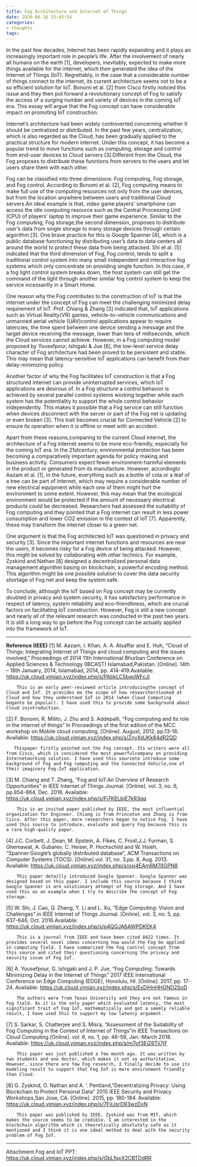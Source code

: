 ```yaml
---
title: Fog Architecture and Internet of Things
date: 2020-06-16 15:43:54
categories:
- thoughts
tags:
---
```

In the past few decades, Internet has been rapidly expanding and it plays an increasingly important role in people’s life. After the involvement of nearly all humans on the earth [1], developers, inevitably, expected to make more things available for the internet, which then generated the idea of the Internet of Things (IoT). Regrettably, in the case that a considerable number of things connect to the internet, its current architecture seems not to be a so efficient solution for IoT. Bonomi et al. [2] from Cisco firstly noticed this issue and they then put forward a revolutionary concept of Fog to satisfy the access of a surging number and variety of devices in the coming IoT era. This essay will argue that the Fog concept can have considerable impact on promoting IoT construction.

<!--more-->

Internet’s architecture had been widely controverted concerning whether it should be centralized or distributed. In the past few years, centralization, which is also regarded as the Cloud, has been gradually applied to the practical structure for modern internet. Under this concept, it has become a popular trend to move functions such as computing, storage and control from end-user devices to Cloud servers [3].Different from the Cloud, the Fog proposes to distribute these functions from servers to the users and let users share them with each other.

Fog can be classified into three dimensions: Fog computing, Fog storage, and Fog control. According to Bonomi et al. [2], Fog computing means to make full use of the computing resources not only from the user devices, but from the location anywhere between users and traditional Cloud servers.An ideal example is that, video game players’ smartphone can access the idle computing resource such as the Central Processing Unit (CPU) of players’ laptop to improve their game experience. Similar to the Fog computing, Fog storage,the second dimension, proposes to distribute user’s data from single storage to many storage devices through certain algorithm [3]. One brave practice for this is Google Spanner [4], which is a public database functioning by distributing user’s data to data centers all around the world to protect these data from being attacked. Shi et al. [5] indicated that the third dimension of Fog, Fog control, tends to split a traditional control system into many small independent and interactive fog systems which only concentrate on providing single function. In this case, if a fog light control system breaks down, the host system can still get the command of the light through another similar fog control system to keep the service incessantly in a Smart Home.

One reason why the Fog contributes to the construction of IoT is that the internet under the concept of Fog can meet the challenging minimized delay requirement of IoT. Prof. Chiang & Zhang [3] indicated that, IoT applications such as Virtual Reality(VR) games, vehicle-to-vehicle communications and unmanned aerial vehicle (UAV)control applications appear to require latencies, the time spent between one device sending a message and the target device receiving the message, lower than tens of milliseconds, which the Cloud services cannot achieve. However, in a Fog computing model proposed by Yousefpour, Ishigaki & Jue [6], the low-level service delay character of Fog architecture had been proved to be persistent and stable. This may mean that latency-sensitive IoT applications can benefit from their delay-minimizing policy.

Another factor of why the Fog facilitates IoT construction is that a Fog structured internet can provide uninterrupted services, which IoT applications are desirous of. In a Fog structure a control behavior is achieved by several parallel control systems working together while each system has the potentiality to support the whole control behavior independently. This makes it possible that a Fog service can still function when devices disconnect with the server or part of the Fog net is updating or even broken [3]. This trait becomes crucial for Connected Vehicle [2] to ensure its operation when it is offline or meet with an accident.

Apart from these reasons,comparing to the current Cloud internet, the architecture of a Fog internet seems to be more eco-friendly, especially for the coming IoT era. In the 21stcentury, environmental protection has been becoming a comparatively important agenda for policy making and business activity. Consumers expect fewer environment-harmful elements in the product or generated from its manufacture. However, accordingto Aazam et al. [1], in the future, everything such as a bottle of cola or a leaf of a tree can be part of Internet, which may require a considerable number of new electrical equipment while each one of them might hurt the environment to some extent. However, this may mean that the ecological environment would be protected if the amount of necessary electrical products could be decreased. Researchers had assessed the suitability of Fog computing and they pointed that a Fog internet can result in less power consumption and lower CO2 emission in the context of IoT [7]. Apparently, these may transform the internet closer to a green net.

One argument is that the Fog architected IoT was questioned in privacy and security [3]. Since the important internet functions and resources are near the users, it becomes risky for a Fog device of being attacked. However, this might be solved by collaborating with other technics. For example, Zyskind and Nathan [8] designed a decentralized personal data management algorithm basing on blockchain, a powerful encoding method. This algorithm might be one possible solution to cover the data security shortage of Fog net and keep the system safe.

To conclude, although the IoT based on Fog concept may be currently doubted in privacy and system security, it has satisfactory performance in respect of latency, system reliability and eco-friendliness, which are crucial factors on facilitating IoT construction. However, Fog is still a new concept and nearly all of the relevant research was conducted in the past two years. It is still a long way to go before the Fog concept can be actually applied into the framework of IoT.

-----------------
**Reference (IEEE)**
[1] M. Aazam, I. Khan, A. A. Alsaffar and E. Huh, “Cloud of Things: Integrating Internet of Things and cloud computing and the issues involved,” Proceedings of 2014 11th International Bhurban Conference on Applied Sciences & Technology (IBCAST) Islamabad,Pakistan. [Online]. 14th – 18th January, 2014, Islamabad, 2014, pp. 414-419.Available: https://uk.cloud.yimian.xyz/index.php/s/PAbkLC5bqoWFcJi

        This is an early peer-reviewed article introducingthe concept of Cloud and IoT. It provides me the scope of how researcherslooked at Cloud and how they understood IoT in 2014 (when Cloud Computing beganto be popular). I have used this to provide some background about Cloud inintroduction.

[2] F. Bonomi, R. Milito, J. Zhu and S. Addepalli, “Fog computing and its role in the internet of things” In Proceedings of the first edition of the MCC workshop on Mobile cloud computing. [Online]. August, 2012, pp.13-16. Available: https://uk.cloud.yimian.xyz/index.php/s/ZnyXdJKk84dR2QD

       Thispaper firstly pointed out the Fog concept. Its writers were all from Cisco, which is considered the most powerfulcompany on providing Internetworking solution. I have used this sourceto introduce some background of Fog and Fog computing and the Connected Vehicle,one of their imaginary Fog-IoT application.

[3] M. Chiang and T. Zhang, “Fog and IoT:An Overview of Research Opportunities” in IEEE Internet of Things Journal. [Online]. vol. 3, no. 6, pp.854-864, Dec. 2016. Available: https://uk.cloud.yimian.xyz/index.php/s/Fi7KELbjE7kR3qq

        This is an invited paper published by IEEE, the most influential organization for Engineer. Chiang is from Princeton and Zhang is from Cisco. After this paper, more researchers began to notice Fog. I have used this source to introduce, evaluate and query Fog because this is a rare high-quality paper.

[4] J.C. Corbett, J. Dean, M. Epstein, A. Fikes, C. Frost,J.J. Furman, S. Ghemawat, A. Gubarev, C. Heiser, P. Hochschild and W. Hsieh, “Spanner:Google’s globally distributed database”, ACM Transactions on Computer Systems (TOCS). [Online].vol. 31, no. 3,pp. 8, Aug. 2013. Available: https://uk.cloud.yimian.xyz/index.php/s/oxj4EAm6M78GPN8

        This paper detailly introduced Google Spanner. Google Spanner was designed based on this paper. I include this source because I think Google Spanner is are volutionary attempt of Fog storage. And I have used this as an example when I try to describe the concept of Fog storage.

[5] W. Shi, J. Cao, Q. Zhang, Y. Li and L. Xu, “Edge Computing: Vision and Challenges” in IEEE Internet of Things Journal. [Online]. vol. 3, no. 5, pp. 637-646, Oct. 2016.Available: https://uk.cloud.yimian.xyz/index.php/s/p4QGJA6AWPDKEK4

        This is a journal from IEEE and have been cited 8422 times. It provides several novel ideas concerning how would the Fog be applied in computing field. I have summarized the Fog control concept from this source and cited their questioning concerning the privacy and security issue of Fog IoT.

[6] A. Yousefpour, G. Ishigaki and J. P. Jue, “Fog Computing: Towards Minimizing Delay in the Internet of Things” 2017 IEEE International Conference on Edge Computing (EDGE), Honolulu, HI. [Online]. 2017, pp. 17-24. Available: https://uk.cloud.yimian.xyz/index.php/s/EsDjHnHHGND2SoD

        The authors were from Texas University and they are not famous in Fog field. As it is the only paper which evaluated latency, the most significant trait of Fog IoT, mathematically and got a seemly reliable result, I have used this to support my low latency argument. 

[7] S. Sarkar, S. Chatterjee and S. Misra, “Assessment of the Suitability of Fog Computing in the Context of Internet of Things”in IEEE Transactions on Cloud Computing.[Online]. vol. 6, no. 1, pp. 46-59, Jan.-March 2018. Available: https://uk.cloud.yimian.xyz/index.php/s/m7of3EjZ6Tji7jF

        This paper was just published a few month ago. It was written by two students and one doctor, which makes it not so authoritative. However, since there are few Fog research, I finally decide to use its modeling result to support that Fog IoT is more environment friendly than Cloud.

[8] G. Zyskind, O. Nathan and A. ‘. Pentland,”Decentralizing Privacy: Using Blockchain to Protect Personal Data” 2015 IEEE Security and Privacy Workshops,San Jose, CA. [Online]. 2015, pp. 180-184. Available: https://uk.cloud.yimian.xyz/index.php/s/7FirJsrD93wzDxN

        This paper was published by IEEE. Zyskind was from MIT, which makes the source seems to be credible. I am interested in the blockchain algorithm which is theoretically absolutely safe as it mentioned and I think it is one ideal method to deal with the security problem of Fog IoT.

----------------------
Attachment
Fog and IoT PPT: https://uk.cloud.yimian.xyz/index.php/s/GbLfqxX2CBTDdRR